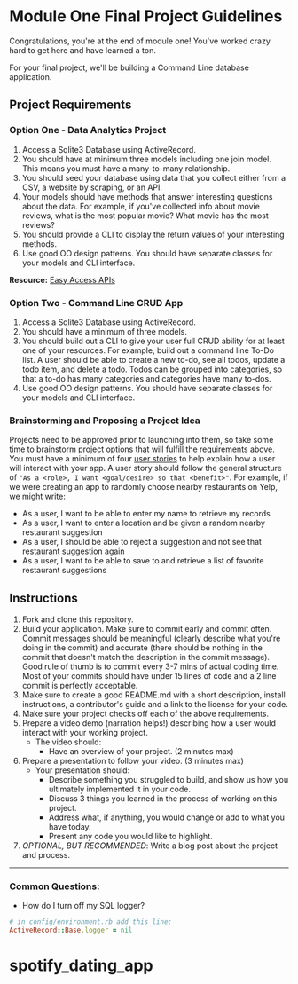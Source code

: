 # Module One Final Project Guidelines

Congratulations, you're at the end of module one! You've worked crazy hard to get here and have learned a ton.

For your final project, we'll be building a Command Line database application.

## Project Requirements

### Option One - Data Analytics Project

1. Access a Sqlite3 Database using ActiveRecord.
2. You should have at minimum three models including one join model. This means you must have a many-to-many relationship.
3. You should seed your database using data that you collect either from a CSV, a website by scraping, or an API.
4. Your models should have methods that answer interesting questions about the data. For example, if you've collected info about movie reviews, what is the most popular movie? What movie has the most reviews?
5. You should provide a CLI to display the return values of your interesting methods.  
6. Use good OO design patterns. You should have separate classes for your models and CLI interface.

  **Resource:** [Easy Access APIs](https://github.com/learn-co-curriculum/easy-access-apis)

### Option Two - Command Line CRUD App

1. Access a Sqlite3 Database using ActiveRecord.
2. You should have a minimum of three models.
3. You should build out a CLI to give your user full CRUD ability for at least one of your resources. For example, build out a command line To-Do list. A user should be able to create a new to-do, see all todos, update a todo item, and delete a todo. Todos can be grouped into categories, so that a to-do has many categories and categories have many to-dos.
4. Use good OO design patterns. You should have separate classes for your models and CLI interface.

### Brainstorming and Proposing a Project Idea

Projects need to be approved prior to launching into them, so take some time to brainstorm project options that will fulfill the requirements above.  You must have a minimum of four [user stories](https://en.wikipedia.org/wiki/User_story) to help explain how a user will interact with your app.  A user story should follow the general structure of `"As a <role>, I want <goal/desire> so that <benefit>"`. For example, if we were creating an app to randomly choose nearby restaurants on Yelp, we might write:

* As a user, I want to be able to enter my name to retrieve my records
* As a user, I want to enter a location and be given a random nearby restaurant suggestion
* As a user, I should be able to reject a suggestion and not see that restaurant suggestion again
* As a user, I want to be able to save to and retrieve a list of favorite restaurant suggestions

## Instructions

1. Fork and clone this repository.
2. Build your application. Make sure to commit early and commit often. Commit messages should be meaningful (clearly describe what you're doing in the commit) and accurate (there should be nothing in the commit that doesn't match the description in the commit message). Good rule of thumb is to commit every 3-7 mins of actual coding time. Most of your commits should have under 15 lines of code and a 2 line commit is perfectly acceptable.
3. Make sure to create a good README.md with a short description, install instructions, a contributor's guide and a link to the license for your code.
4. Make sure your project checks off each of the above requirements.
5. Prepare a video demo (narration helps!) describing how a user would interact with your working project.
    * The video should:
      - Have an overview of your project. (2 minutes max)
6. Prepare a presentation to follow your video. (3 minutes max)
    * Your presentation should:
      - Describe something you struggled to build, and show us how you ultimately implemented it in your code.
      - Discuss 3 things you learned in the process of working on this project.
      - Address what, if anything, you would change or add to what you have today.
      - Present any code you would like to highlight.   
7. *OPTIONAL, BUT RECOMMENDED*: Write a blog post about the project and process.

---
### Common Questions:
- How do I turn off my SQL logger?
```ruby
# in config/environment.rb add this line:
ActiveRecord::Base.logger = nil
```
# spotify_dating_app
